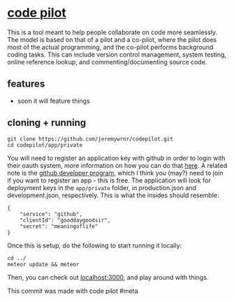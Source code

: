 [code pilot](http://codepilot.meteor.com)
=========================================

This is a tool meant to help people collaborate on code more seamlessly. The
model is based on that of a pilot and a co-pilot, where the pilot does most of
the actual programming, and the co-pilot performs background coding tasks. This
can include version control management, system testing, online reference
lookup, and commenting/documenting source code.



## features

- soon it will feature things



## cloning + running

    git clone https://github.com/jeremywrnr/codepilot.git
    cd codepilot/app/private

You will need to register an application key with github in order to login with
their oauth system, more information on how you can do that [here][oauth]. A
related note is the [github developer program][devel], which I think you (may?)
need to join if you want to register an app - this is free. The application
will look for deployment keys in the `app/private` folder, in production.json
and development.json, respectively. This is what the insides should resemble:

    {
        "service": "github",
        "clientId": "gooddaygoodsir",
        "secret": "meaningoflife"
    }

Once this is setup, do the following to start running it locally:

    cd ../
    meteor update && meteor

Then, you can check out [localhost:3000](http://localhost:3000), and play
around with things.

This commit was made with code pilot #meta



[devel]:https://developer.github.com/program/
[oauth]:https://developer.github.com/v3/oauth/
